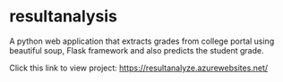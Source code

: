 # resultanalysis

A python web application that extracts grades from college portal using beautiful soup, Flask framework and also predicts the student grade.

Click this link to view project:
https://resultanalyze.azurewebsites.net/

